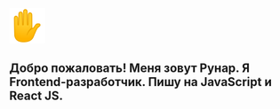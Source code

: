 ![Hello](assets/270b.png "Hello")

## Добро пожаловать! Меня зовут Рунар. Я Frontend-разработчик. Пишу на JavaScript и React JS.
